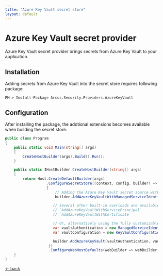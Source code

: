 ```yaml
---
title: "Azure Key Vault secret store"
layout: default
---
```


# Azure Key Vault secret provider
Azure Key Vault secret provider brings secrets from Azure Key Vault to your application.

## Installation
Adding secrets from Azure Key Vault into the secret store requires following package:

```shell
PM > Install-Package Arcus.Security.Providers.AzureKeyVault
```

## Configuration
After installing the package, the addtional extensions becomes available when building the secret store.

```csharp
public class Program
{
    public static void Main(string[] args)
    {
        CreateHostBuilder(args).Build().Run();
    }

    public static IHostBuilder CreateHostBuilder(string[] args)
    {    
        return Host.CreateDefaultBuilder(args)
                   .ConfigureSecretStore((context, config, builder) =>
                   {
                       // Adding the Azure Key Vault secret source with the built-in overloads
                       builder.AddAzureKeyVaultWithManagedServiceIdentity(keyVaultUri);

                      // Several other built-in overloads are available too:
                      // `AddAzureKeyVaultWithServicePrincipal`
                      // `AddAzureKeyVaultWithCertificate`

                      // Or, alternatively using the fully customizable approach.
                      var vaultAuthentication = new ManagedServiceIdentityAuthentication();
                      var vaultConfiguration = new KeyVaultConfiguration(keyVaultUri);

                      builder.AddAzureKeyVault(vaultAuthentication, vaultConfiguration);
                    })
                    .ConfigureWebHostDefaults(webBuilder => webBuilder.UseStartup<Startup>());
    }
}
```

[&larr; back](/)
